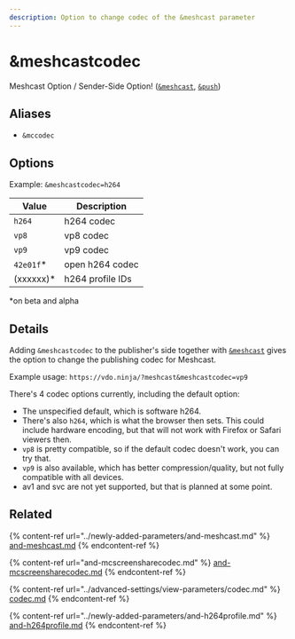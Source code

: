 ```yaml
---
description: Option to change codec of the &meshcast parameter
---
```


# \&meshcastcodec

Meshcast Option / Sender-Side Option! ([`&meshcast`](../newly-added-parameters/and-meshcast.md), [`&push`](../source-settings/push.md))

## Aliases

* `&mccodec`

## Options

Example: `&meshcastcodec=h264`

| Value      | Description      |
| ---------- | ---------------- |
| `h264`     | h264 codec       |
| `vp8`      | vp8 codec        |
| `vp9`      | vp9 codec        |
| `42e01f`\* | open h264 codec  |
| (xxxxxx)\* | h264 profile IDs |

\*on beta and alpha

## Details

Adding `&meshcastcodec` to the publisher's side together with [`&meshcast`](../newly-added-parameters/and-meshcast.md) gives the option to change the publishing codec for Meshcast.

Example usage: `https://vdo.ninja/?meshcast&meshcastcodec=vp9`

There's 4 codec options currently, including the default option:

* The unspecified default, which is software h264.&#x20;
* There's also `h264`, which is what the browser then sets. This could include hardware encoding, but that will not work with Firefox or Safari viewers then.&#x20;
* `vp8` is pretty compatible, so if the default codec doesn't work, you can try that.&#x20;
* `vp9` is also available, which has better compression/quality, but not fully compatible with all devices.&#x20;
* av1 and svc are not yet supported, but that is planned at some point.

## Related

{% content-ref url="../newly-added-parameters/and-meshcast.md" %}
[and-meshcast.md](../newly-added-parameters/and-meshcast.md)
{% endcontent-ref %}

{% content-ref url="and-mcscreensharecodec.md" %}
[and-mcscreensharecodec.md](and-mcscreensharecodec.md)
{% endcontent-ref %}

{% content-ref url="../advanced-settings/view-parameters/codec.md" %}
[codec.md](../advanced-settings/view-parameters/codec.md)
{% endcontent-ref %}

{% content-ref url="../newly-added-parameters/and-h264profile.md" %}
[and-h264profile.md](../newly-added-parameters/and-h264profile.md)
{% endcontent-ref %}
